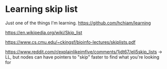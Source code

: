 # Learning skip list

Just one of the things I'm learning. <https://github.com/hchiam/learning>

<https://en.wikipedia.org/wiki/Skip_list>

<https://www.cs.cmu.edu/~ckingsf/bioinfo-lectures/skiplists.pdf>

<https://www.reddit.com/r/explainlikeimfive/comments/1jdt67/eli5skip_lists> -> LL, but nodes can have pointers to "skip" faster to find what you're looking for
